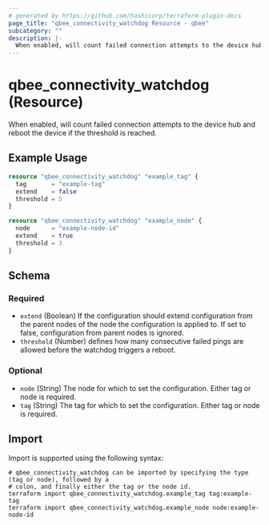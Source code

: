 ```yaml
---
# generated by https://github.com/hashicorp/terraform-plugin-docs
page_title: "qbee_connectivity_watchdog Resource - qbee"
subcategory: ""
description: |-
  When enabled, will count failed connection attempts to the device hub and reboot the device if the threshold is reached.
---
```


# qbee_connectivity_watchdog (Resource)

When enabled, will count failed connection attempts to the device hub and reboot the device if the threshold is reached.

## Example Usage

```terraform
resource "qbee_connectivity_watchdog" "example_tag" {
  tag       = "example-tag"
  extend    = false
  threshold = 5
}

resource "qbee_connectivity_watchdog" "example_node" {
  node      = "example-node-id"
  extend    = true
  threshold = 3
}
```

<!-- schema generated by tfplugindocs -->
## Schema

### Required

- `extend` (Boolean) If the configuration should extend configuration from the parent nodes of the node the configuration is applied to. If set to false, configuration from parent nodes is ignored.
- `threshold` (Number) defines how many consecutive failed pings are allowed before the watchdog triggers a reboot.

### Optional

- `node` (String) The node for which to set the configuration. Either tag or node is required.
- `tag` (String) The tag for which to set the configuration. Either tag or node is required.

## Import

Import is supported using the following syntax:

```shell
# qbee_connectivity_watchdog can be imported by specifying the type (tag or node), followed by a
# colon, and finally either the tag or the node id.
terraform import qbee_connectivity_watchdog.example_tag tag:example-tag
terraform import qbee_connectivity_watchdog.example_node node:example-node-id
```
